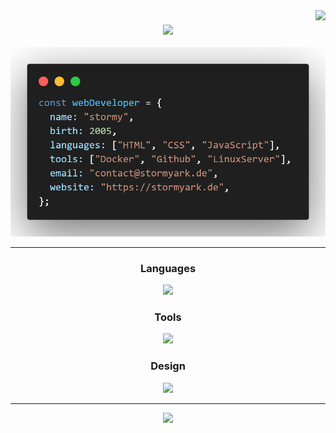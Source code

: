 <img align="right" src="https://visitor-badge.laobi.icu/badge?page_id=stormyark.stormyark" />

<h3 align="center">
    <img src="https://readme-typing-svg.herokuapp.com/?font=Righteous&size=35&center=true&vCenter=true&width=500&height=70&duration=4000&color=black&lines=Hi+There!+👋;+I'm+stormy;" />
</h3>

<div
    align="center">
    <a href="https://stormyark.de/" target="_blank">
    <img width="550px" src="./assets/profile.png">
    </a>
</div>

---

<h3 
    align="center"
    style="font-weight: bold">
    Languages
</h3>
<div
    align="center">
    <img src="https://skillicons.dev/icons?i=html,css,js">
</div>

<h3
    align="center"
    style="font-weight: bold">
    Tools
</h3>
<div
    align="center">
    <img src="https://skillicons.dev/icons?i=debian,vscode,github,docker,discord">
</div>

<h3
    align="center"
    style="font-weight: bold">
    Design
</h3>
<div
    align="center">
    <img src="https://skillicons.dev/icons?i=figma,tailwind,obsidian,photoshop">
</div>

---

<div
    align="center">
    <a href="https://discord.com/users/755535092910129172" target="_blank">
        <img width="550px" src="https://lanyard.cnrad.dev/api/755535092910129172">
    </a>
</div>

